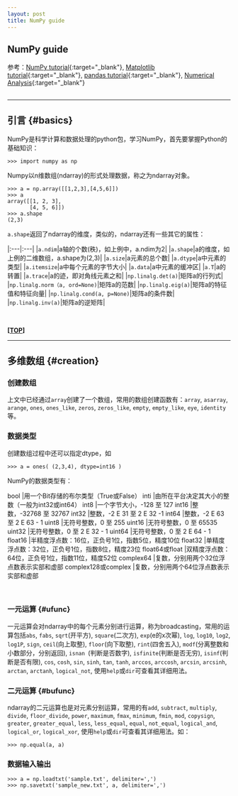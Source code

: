 ```yaml
---
layout: post
title: NumPy guide
---
```

## NumPy guide

参考：[NumPy tutorial][ref1]{:target="_blank"},  [Matplotlib tutorial][ref2]{:target="_blank"},  [pandas tutorial][ref3]{:target="_blank"},  [Numerical Analysis][ref4]{:target="_blank"}

[ref1]:http://wiki.scipy.org/Tentative_NumPy_Tutorial
[ref2]:http://reverland.org/python/2012/09/07/matplotlib-tutorial/
[ref3]:http://dormouse.github.io/pandas.html
[ref4]:https://web.archive.org/web/20120225082123/http://kr.cs.ait.ac.th/~radok/math/mat7/stepsa.htm

<h2 id="top"></h2>

***

## 引言 {#basics}

NumPy是科学计算和数据处理的python包，学习NumPy，首先要掌握Python的基础知识：

    >>> import numpy as np

Numpy以n维数组(ndarray)的形式处理数据，称之为ndarray对象。

    >>> a = np.array([[1,2,3],[4,5,6]])
    >>> a
    array([[1, 2, 3],
           [4, 5, 6]])
    >>> a.shape
    (2,3)

`a.shape`返回了ndarray的维度，类似的，ndarray还有一些其它的属性：

|:---|:---|
|`a.ndim`|a轴的个数(秩)，如上例中，a.ndim为2|
|`a.shape`|a的维度，如上例的二维数组，a.shape为(2,3)|
|`a.size`|a元素的总个数|
|`a.dtype`|a中元素的类型|
|`a.itemsize`|a中每个元素的字节大小|
|`a.data`|a中元素的缓冲区|
|`a.T`|a的转置|
|`a.trace`|a的迹，即对角线元素之和|
|`np.linalg.det(a)`|矩阵a的行列式|
|`np.linalg.norm（a, ord=None)`|矩阵a的范数|
|`np.linalg.eig(a)`|矩阵a的特征值和特征向量|
|`np.linalg.cond(a, p=None)`|矩阵a的条件数|
|`np.linalg.inv(a)`|矩阵a的逆矩阵|


<br>

**[[TOP](#top)]**

***

## 多维数组 {#creation}

### 创建数组

上文中已经通过`array`创建了一个数组，常用的数组创建函数有：`array`, `asarray`, `arange`, `ones`, `ones_like`, `zeros`, `zeros_like`, `empty`, `empty_like`, `eye`, `identity`等。

### 数据类型

创建数组过程中还可以指定dtype，如

    >>> a = ones( (2,3,4), dtype=int16 )

NumPy的数据类型有：

bool	|用一个Bit存储的布尔类型（True或False）
inti	|由所在平台决定其大小的整数（一般为int32或int64）
int8	|一个字节大小，-128 至 127
int16	|整数，-32768 至 32767
int32	|整数，-2 E 31 至 2 E 32 -1
int64	|整数，-2 E 63 至 2 E 63 - 1
uint8	|无符号整数，0 至 255
uint16	|无符号整数，0 至 65535
uint32	|无符号整数，0 至 2 E 32 - 1
uint64	|无符号整数，0 至 2 E 64 - 1
float16	|半精度浮点数：16位，正负号1位，指数5位，精度10位
float32	|单精度浮点数：32位，正负号1位，指数8位，精度23位
float64或float	|双精度浮点数：64位，正负号1位，指数11位，精度52位
complex64	|复数，分别用两个32位浮点数表示实部和虚部
complex128或complex	|复数，分别用两个64位浮点数表示实部和虚部

<br>

### 一元运算 {#ufunc}

一元运算会对ndarray中的每个元素分别进行运算，称为broadcasting，常用的运算包括`abs`, `fabs`, `sqrt`(开平方), `square`(二次方), `exp`(e的x次幂), `log`, `log10`, `log2`, `log1P`, `sign`, `ceil`(向上取整), `floor`(向下取整), `rint`(四舍五入), `modf`(分离整数和小数部分，分别返回), `isnan
`(判断是否数字), `isfinite`(判断是否无穷), `isinf`(判断是否有限), `cos`, `cosh`, `sin`, `sinh`, `tan`, `tanh`, `arccos`, `arccosh`, `arcsin`, `arcsinh`, `arctan`, `arctanh`, `logical_not`, 使用`help`或`dir`可查看其详细用法。

### 二元运算 {#bufunc}

ndarray的二元运算也是对元素分别运算，常用的有`add`, `subtract`, `multiply`, `divide`, `floor_divide`, `power`, `maximum`, `fmax`, `minimum`, `fmin`, `mod`, `copysign`, `greater`, `greater_equal`, `less`, `less_equal`, `equal`, `not_equal`, `logical_and`, `logical_or`, `logical_xor`, 使用`help`或`dir`可查看其详细用法。如：

    >>> np.equal(a, a)

### 数据输入输出

    >>> a = np.loadtxt('sample.txt', delimiter=',')
    >>> np.savetxt('sample_new.txt', a, delimiter=',')








